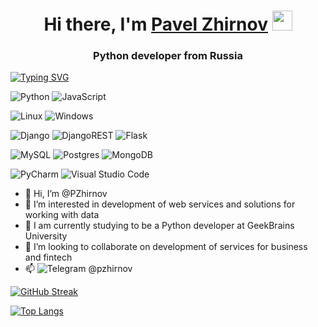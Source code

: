 <h1 align="center">Hi there, I'm <a href="https://daniilshat.ru/" target="_blank">Pavel Zhirnov</a> 
<img src="https://github.com/blackcater/blackcater/raw/main/images/Hi.gif" height="32"/></h1>
<h3 align="center">Python developer from Russia</h3>

[![Typing SVG](https://readme-typing-svg.herokuapp.com?color=%2336BCF7&lines=Python+Django+Flask+Rest+SQL+JavaScript+Docker+PostgreSQL+BI+MySQL)](https://git.io/typing-svg)

![Python](https://img.shields.io/badge/python-3670A0?style=for-the-badge&logo=python&logoColor=ffdd54)
![JavaScript](https://img.shields.io/badge/javascript-%23323330.svg?style=for-the-badge&logo=javascript&logoColor=%23F7DF1E)

![Linux](https://img.shields.io/badge/Linux-FCC624?style=for-the-badge&logo=linux&logoColor=black)
![Windows](https://img.shields.io/badge/Windows-0078D6?style=for-the-badge&logo=windows&logoColor=white)

![Django](https://img.shields.io/badge/django-%23092E20.svg?style=for-the-badge&logo=django&logoColor=white)
![DjangoREST](https://img.shields.io/badge/DJANGO-REST-ff1709?style=for-the-badge&logo=django&logoColor=white&color=ff1709&labelColor=gray)
![Flask](https://img.shields.io/badge/flask-%23000.svg?style=for-the-badge&logo=flask&logoColor=white)

![MySQL](https://img.shields.io/badge/mysql-%2300f.svg?style=for-the-badge&logo=mysql&logoColor=white)
![Postgres](https://img.shields.io/badge/postgres-%23316192.svg?style=for-the-badge&logo=postgresql&logoColor=white)
![MongoDB](https://img.shields.io/badge/MongoDB-%234ea94b.svg?style=for-the-badge&logo=mongodb&logoColor=white)

![PyCharm](https://img.shields.io/badge/pycharm-143?style=for-the-badge&logo=pycharm&logoColor=black&color=black&labelColor=green)
![Visual Studio Code](https://img.shields.io/badge/Visual%20Studio%20Code-0078d7.svg?style=for-the-badge&logo=visual-studio-code&logoColor=white)

-  👋 Hi, I’m @PZhirnov
- 👀 I’m interested in development of web services and solutions for working with data
- 🌱 I am currently studying to be a Python developer at GeekBrains University
- 💞️ I’m looking to collaborate on development of services for business and fintech
- 📫 ![Telegram](https://img.shields.io/badge/Telegram-2CA5E0?style=for-the-badge&logo=telegram&logoColor=white) @pzhirnov

[![GitHub Streak](https://github-readme-streak-stats.herokuapp.com/?user=PZhirnov)](https://git.io/streak-stats)

[![Top Langs](https://github-readme-stats.vercel.app/api/top-langs/?username=PZhirnov)](https://github.com/pzhirnov/github-readme-stats)

<!---
PZhirnov/PZhirnov is a ✨ special ✨ repository because its `README.md` (this file) appears on your GitHub profile.
You can click the Preview link to take a look at your changes.
--->
